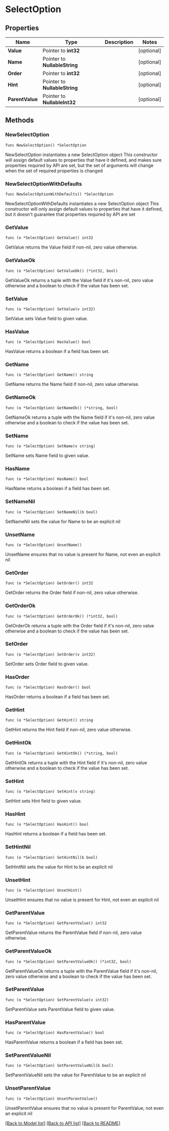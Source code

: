 # SelectOption

## Properties

Name | Type | Description | Notes
------------ | ------------- | ------------- | -------------
**Value** | Pointer to **int32** |  | [optional] 
**Name** | Pointer to **NullableString** |  | [optional] 
**Order** | Pointer to **int32** |  | [optional] 
**Hint** | Pointer to **NullableString** |  | [optional] 
**ParentValue** | Pointer to **NullableInt32** |  | [optional] 

## Methods

### NewSelectOption

`func NewSelectOption() *SelectOption`

NewSelectOption instantiates a new SelectOption object
This constructor will assign default values to properties that have it defined,
and makes sure properties required by API are set, but the set of arguments
will change when the set of required properties is changed

### NewSelectOptionWithDefaults

`func NewSelectOptionWithDefaults() *SelectOption`

NewSelectOptionWithDefaults instantiates a new SelectOption object
This constructor will only assign default values to properties that have it defined,
but it doesn't guarantee that properties required by API are set

### GetValue

`func (o *SelectOption) GetValue() int32`

GetValue returns the Value field if non-nil, zero value otherwise.

### GetValueOk

`func (o *SelectOption) GetValueOk() (*int32, bool)`

GetValueOk returns a tuple with the Value field if it's non-nil, zero value otherwise
and a boolean to check if the value has been set.

### SetValue

`func (o *SelectOption) SetValue(v int32)`

SetValue sets Value field to given value.

### HasValue

`func (o *SelectOption) HasValue() bool`

HasValue returns a boolean if a field has been set.

### GetName

`func (o *SelectOption) GetName() string`

GetName returns the Name field if non-nil, zero value otherwise.

### GetNameOk

`func (o *SelectOption) GetNameOk() (*string, bool)`

GetNameOk returns a tuple with the Name field if it's non-nil, zero value otherwise
and a boolean to check if the value has been set.

### SetName

`func (o *SelectOption) SetName(v string)`

SetName sets Name field to given value.

### HasName

`func (o *SelectOption) HasName() bool`

HasName returns a boolean if a field has been set.

### SetNameNil

`func (o *SelectOption) SetNameNil(b bool)`

 SetNameNil sets the value for Name to be an explicit nil

### UnsetName
`func (o *SelectOption) UnsetName()`

UnsetName ensures that no value is present for Name, not even an explicit nil
### GetOrder

`func (o *SelectOption) GetOrder() int32`

GetOrder returns the Order field if non-nil, zero value otherwise.

### GetOrderOk

`func (o *SelectOption) GetOrderOk() (*int32, bool)`

GetOrderOk returns a tuple with the Order field if it's non-nil, zero value otherwise
and a boolean to check if the value has been set.

### SetOrder

`func (o *SelectOption) SetOrder(v int32)`

SetOrder sets Order field to given value.

### HasOrder

`func (o *SelectOption) HasOrder() bool`

HasOrder returns a boolean if a field has been set.

### GetHint

`func (o *SelectOption) GetHint() string`

GetHint returns the Hint field if non-nil, zero value otherwise.

### GetHintOk

`func (o *SelectOption) GetHintOk() (*string, bool)`

GetHintOk returns a tuple with the Hint field if it's non-nil, zero value otherwise
and a boolean to check if the value has been set.

### SetHint

`func (o *SelectOption) SetHint(v string)`

SetHint sets Hint field to given value.

### HasHint

`func (o *SelectOption) HasHint() bool`

HasHint returns a boolean if a field has been set.

### SetHintNil

`func (o *SelectOption) SetHintNil(b bool)`

 SetHintNil sets the value for Hint to be an explicit nil

### UnsetHint
`func (o *SelectOption) UnsetHint()`

UnsetHint ensures that no value is present for Hint, not even an explicit nil
### GetParentValue

`func (o *SelectOption) GetParentValue() int32`

GetParentValue returns the ParentValue field if non-nil, zero value otherwise.

### GetParentValueOk

`func (o *SelectOption) GetParentValueOk() (*int32, bool)`

GetParentValueOk returns a tuple with the ParentValue field if it's non-nil, zero value otherwise
and a boolean to check if the value has been set.

### SetParentValue

`func (o *SelectOption) SetParentValue(v int32)`

SetParentValue sets ParentValue field to given value.

### HasParentValue

`func (o *SelectOption) HasParentValue() bool`

HasParentValue returns a boolean if a field has been set.

### SetParentValueNil

`func (o *SelectOption) SetParentValueNil(b bool)`

 SetParentValueNil sets the value for ParentValue to be an explicit nil

### UnsetParentValue
`func (o *SelectOption) UnsetParentValue()`

UnsetParentValue ensures that no value is present for ParentValue, not even an explicit nil

[[Back to Model list]](../README.md#documentation-for-models) [[Back to API list]](../README.md#documentation-for-api-endpoints) [[Back to README]](../README.md)


